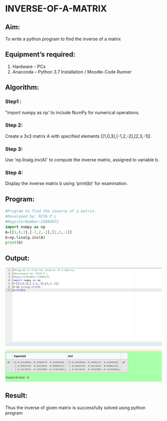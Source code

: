 # INVERSE-OF-A-MATRIX
## Aim:
To write a python program to find the inverse of a matrix
## Equipment’s required:
1. 	Hardware – PCs
2. 	Anaconda – Python 3.7 Installation / Moodle-Code Runner
## Algorithm:
### Step1 : 
"import numpy as np' to include NumPy for numerical operations.
### Step 2: 
Create a 3x3 matrix A with specified elements [[1,0,3],[-1,2,-2],[2,3,-1]].
### Step 3: 
Use 'np.linalg.inv(A)' to compute the inverse matrix, assigned to variable b.
### Step 4: 
Display the inverse matrix b using 'print(b)' for examination.

## Program:
```PYTHON
#Program to find the inverse of a matrix.
#Developed by: RIYA P L
#RegisterNumber:23005672
import numpy as np
A=[[1,0,3],[-1,2,-2],[2,3,-1]]
b=np.linalg.inv(A)
print(b)
```
## Output:
![output](./inverese.png)
## Result:
Thus the inverse of given matrix is successfully solved using python program


